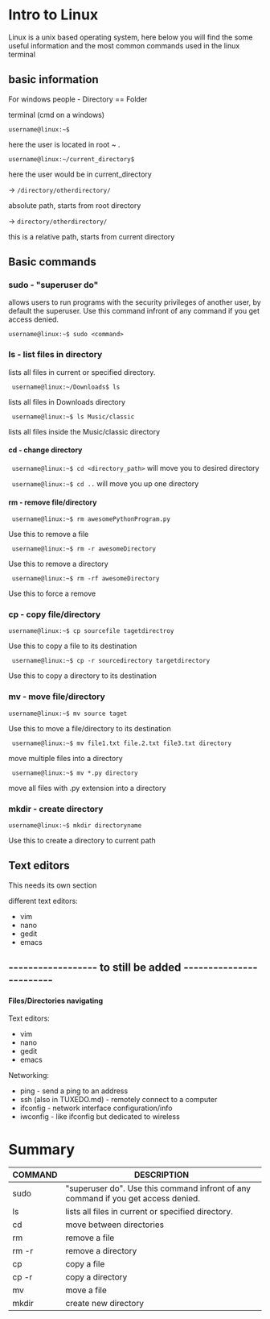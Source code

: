 # Intro to Linux

Linux is a unix based operating system, here below you will find the some useful information and the most common
commands used in the linux terminal

## basic information

For windows people - Directory == Folder

terminal (cmd on a windows)

` username@linux:~$ `

here the user is located in root ~ .

` username@linux:~/current_directory$ `

here the user would be in current_directory

-> `/directory/otherdirectory/`

absolute path, starts from root directory

-> `directory/otherdirectory/`

this is a relative path, starts from current directory

## Basic commands

### sudo - "superuser do"
allows users to run programs with the security privileges of another user, by default the superuser. Use this command infront of any command if you get access denied.

`username@linux:~$ sudo <command>`

### ls - list files in directory
lists all files in current or specified directory.

` username@linux:~/Downloads$ ls`

lists all files in Downloads directory

` username@linux:~$ ls Music/classic`

lists all files inside the Music/classic directory


#### cd - change directory

` username@linux:~$ cd <directory_path>`
will move you to desired directory

` username@linux:~$ cd ..`
will move you up one directory


#### rm - remove file/directory

` username@linux:~$ rm awesomePythonProgram.py`

Use this to remove a file

` username@linux:~$ rm -r awesomeDirectory`

Use this to remove a directory

` username@linux:~$ rm -rf awesomeDirectory`

Use this to force a remove
### cp - copy file/directory

` username@linux:~$ cp sourcefile tagetdirectroy `

Use this to copy a file to its destination

` username@linux:~$ cp -r sourcedirectory targetdirectory`

Use this to copy a directory to its destination

### mv - move file/directory

` username@linux:~$ mv source taget `

Use this to move a file/directory to its destination

` username@linux:~$ mv file1.txt file.2.txt file3.txt directory`

move multiple files into a directory

` username@linux:~$ mv *.py directory`

move all files with .py extension into a directory

### mkdir - create directory

` username@linux:~$ mkdir directoryname `

Use this to create a directory to current path


## Text editors 
This needs its own section


different text editors:

* vim 
* nano
* gedit
* emacs
    
## ------------------ to still be added ------------------------


#### Files/Directories navigating

Text editors:

* vim 
* nano
* gedit
* emacs

Networking:

* ping - send a ping to an address
* ssh (also in TUXEDO.md) - remotely connect to a computer
* ifconfig - network interface configuration/info
* iwconfig - like ifconfig but dedicated to wireless

# Summary

COMMAND | DESCRIPTION
------------ | -------------
sudo | "superuser do". Use this command infront of any command if you get access denied.
ls | lists all files in current or specified directory.
cd | move between directories
rm | remove a file
rm -r |remove a directory
cp | copy a file
cp -r | copy a directory
mv | move a file
mkdir | create new directory
